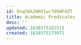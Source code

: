 ```yaml
---
id: Doq50k2W0Xlwr7O5WF4ZT
title: Academic Predicates
desc: ''
updated: 1638375181515
created: 1638375175972
---
```




